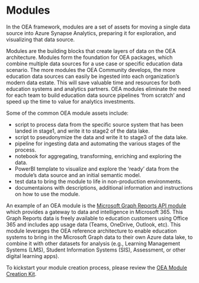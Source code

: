 # Modules
In the OEA framework, modules are a set of assets for moving a single data source into Azure Synapse Analytics, preparing it for exploration, and visualizing that data source. 

Modules are the building blocks that create layers of data on the OEA architecture. Modules form the foundation for OEA packages, which combine multiple data sources for a use case or specific education data scenario. The more modules the OEA Community develops, the more education data sources can easily be ingested into each organization’s modern data estate. This will save valuable time and resources for both education systems and analytics partners. OEA modules eliminate the need for each team to build education data source pipelines ‘from scratch’ and speed up the time to value for analytics investments.

Some of the common OEA module assets include:
- script to process data from the specific source system that has been landed in stage1, and write it to stage2 of the data lake.
- script to pseudonymize the data and write it to stage3 of the data lake.
- pipeline for ingesting data and automating the various stages of the process.
- notebook for aggregating, transforming, enriching and exploring the data.
- PowerBI template to visualize and explore the ‘ready’ data from the module’s data source and an initial semantic model.
- test data to bring the module to life in non-production environments.
- documentaions with descriptions, additional information and instructions on how to use the module.

An example of an OEA module is the [Microsoft Graph Reports API module](https://github.com/microsoft/OpenEduAnalytics/tree/main/modules/Microsoft_Graph) which provides a gateway to data and intelligence in Microsoft 365. This Graph Reports data is freely available to education customers using Office 365 and includes app usage data (Teams, OneDrive, Outlook, etc). This module leverages the OEA reference architecture to enable education systems to bring in the Microsoft Graph data to their own Azure data lake, to combine it with other datasets for analysis (e.g., Learning Management Systems (LMS), Student Information Systems (SIS), Assessment, or other digital learning apps).

To kickstart your module creation process, please review the [OEA Module Creation Kit](https://github.com/microsoft/OpenEduAnalytics/tree/main/modules/_Creation_Kit).
